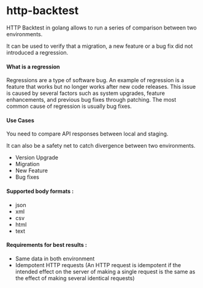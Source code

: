 # http-backtest

HTTP Backtest in golang allows to run a series of comparison between two environments.

It can be used to verify that a migration, a new feature or a bug fix did not introduced a regression.

#### What is a regression

Regressions are a type of software bug. An example of regression is a feature that works but no longer works after new code releases. This issue is caused by several factors such as system upgrades, feature enhancements, and previous bug fixes through patching. The most common cause of regression is usually bug fixes.

#### Use Cases

You need to compare API responses between local and staging.

It can also be a safety net to catch divergence between two environments.

- Version Upgrade
- Migration
- New Feature
- Bug fixes

#### Supported body formats : 

- json
- xml
- csv
- html
- text

#### Requirements for best results : 

- Same data in both environment
- Idempotent HTTP requests (An HTTP request is idempotent if the intended effect on the server of making a single request is the same as the effect of making several identical requests)